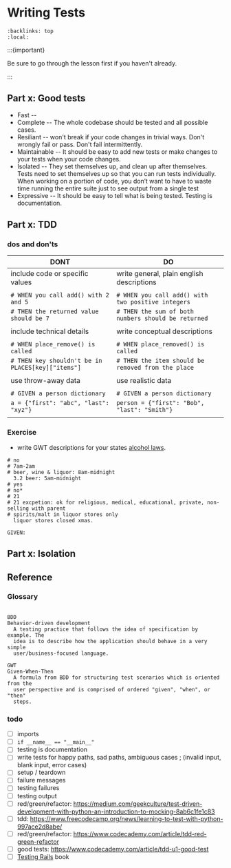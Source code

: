 Writing Tests
=============


```{contents}
:backlinks: top
:local:
```

:::{important}

Be sure to go through the [](testing.md) lesson first if you haven't already.

:::

Part x: Good tests
------------------

* Fast -- 
* Complete -- The whole codebase should be tested and all possible cases.
* Resiliant -- won't break if your code changes in trivial ways. Don't wrongly
  fail or pass. Don't fail intermittently.
* Maintainable -- It should be easy to add new tests or make changes to your
  tests when your code changes.
* Isolated -- They set themselves up, and clean up after themselves.
  Tests need to set themselves up so that you can run tests individually. When
  working on a portion of code, you don’t want to have to waste time running
  the entire suite just to see output from a single test
* Expressive -- It should be easy to tell what is being tested. Testing is
  documentation.

Part x: TDD
-----------

### dos and don'ts

|                       DONT                          |                        DO                             |
|-----------------------------------------------------|-------------------------------------------------------|
| include code or specific values                     | write general, plain english descriptions             |
|                                                     |                                                       |
|   `# WHEN you call add() with 2 and 5`              |   `# WHEN you call add() with two positive integers`  |
|   `# THEN the returned value should be 7`           |   `# THEN the sum of both numbers should be returned` |
|                                                     |                                                       |
| include technical details                           | write conceptual descriptions                         |
|                                                     |                                                       |
|   `# WHEN place_remove() is called`                 |   `# WHEN place_removed() is called`                  |
|   `# THEN key shouldn't be in PLACES[key]["items"]` |   `# THEN the item should be removed from the place`  |
|                                                     |                                                       |
| use throw-away data                                 | use realistic data                                    |
|                                                     |                                                       |
|   `# GIVEN a person dictionary`                     |   `# GIVEN a person dictionary`                       |
|   `a = {"first": "abc", "last": "xyz"}`             |   `person = {"first": "Bob", "last": "Smith"}`        |
|                                                     |                                                       |

### Exercise

* write GWT descriptions for your states [alcohol laws][alcohol-laws].

[alcohol-laws]: https://en.wikipedia.org/wiki/List_of_alcohol_laws_of_the_United_States

```
# no
# 7am-2am
# beer, wine & liquor: 8am-midnight
  3.2 beer: 5am-midnight
# yes
# no*
# 21
# 21 excpetion: ok for religious, medical, educational, private, non-selling with parent
# spirits/malt in liquor stores only
  liquor stores closed xmas.

GIVEN: 
```


Part x: Isolation
-----------------

Reference
---------

### Glossary

```{glossary} writing-tests

BDD
Behavior-driven development
  A testing practice that follows the idea of specification by example. The
  idea is to describe how the application should behave in a very simple
  user/business-focused language.

GWT
Given-When-Then
  A formula from BDD for structuring test scenarios which is oriented from the
  user perspective and is comprised of ordered "given", "when", or "then"
  steps.
```


### todo

- [ ] imports
- [ ] `if __name__ == "__main__"`
- [ ] testing is documentation
- [ ] write tests for happy paths, sad paths, ambiguous cases ; (invalid input, blank input, error cases)
- [ ] setup / teardown
- [ ] failure messages
- [ ] testing failures
- [ ] testing output
- [ ] red/green/refactor: https://medium.com/geekculture/test-driven-development-with-python-an-introduction-to-mocking-8ab6c1fe1c83
- [ ] tdd: https://www.freecodecamp.org/news/learning-to-test-with-python-997ace2d8abe/
- [ ] red/green/refactor: https://www.codecademy.com/article/tdd-red-green-refactor
- [ ] good tests: https://www.codecademy.com/article/tdd-u1-good-test
- [ ] [Testing Rails](https://books.thoughtbot.com/assets/testing-rails.pdf) book
